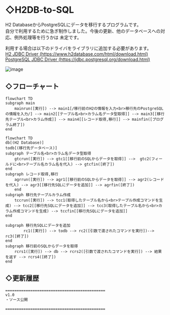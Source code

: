 # ◇H2DB-to-SQL
  
H2 DatabaseからPostgreSQLにデータを移行するプログラムです。  
自分で利用するために急ぎ制作しました。今後の更新、他のデータベースへの対応、例外処理等を行うかは 未定です。  
  
利用する場合は以下のドライバをライブラリに追加する必要があります。  
[H2 JDBC Driver (https://www.h2database.com/html/download.html)](https://www.h2database.com/html/download.html)  
[PostgreSQL JDBC Driver (https://jdbc.postgresql.org/download.html)](https://jdbc.postgresql.org/download.html)  
  
![image](https://user-images.githubusercontent.com/110329418/182751288-5e3e190d-9a43-4912-a94e-bc81108432d9.png)  
  
## ◇フローチャート  

```mermaid
flowchart TD
subgraph main
    mainrun([実行]) --> main1[/移行前のH2の情報を入力<br>移行先のPostgreSQLの情報を入力/] --> main2[[テーブル名<br>カラム名データ型取得]] --> main3[[移行先テーブル<br>カラム作成]] --> main4[[レコード取得,移行]] --> mainfin([プログラム終了])
end
```

```mermaid
flowchart TD
db[(H2 Database)]
todb[(移行先データベース)]
subgraph テーブル名<br>カラム名データ型取得
    gtcrun([実行]) --> gtc1[[移行前のSQLからデータを取得]] -->  gtc2(フィールドに<br>テーブル名カラム名を代入) --> gtcfin([終了])
end
subgraph レコード取得,移行
    agrrun([実行]) --> agr1[[移行前のSQLからデータを取得]] --> agr2(レコードを代入) --> agr3[[移行先SQLにデータを追加]] --> agrfin([終了])
    end
subgraph 移行先テーブルカラム作成
    tccrun([実行]) --> tcc1(取得したテーブル名から<br>テーブル作成コマンドを生成) --> tcc2[[移行先SQLにデータを追加]] --> tcc3(取得したテーブル名から<br>カラム作成コマンドを生成) --> tccfin[[移行先SQLにデータを追加]]
end
```

```mermaid
subgraph 移行先SQLにデータを追加
        rc1([実行]) --> todb --> rc2([引数で渡されたコマンドを実行])--> rc3([終了])
end
subgraph 移行前のSQLからデータを取得
    rcrs1([実行]) --> db --> rcrs2([引数で渡されたコマンドを実行]) --> 結果を返す --> rcrs4([終了])
end
```

## ◇更新履歴  

```changelog
============================================
v1.0
・ソース公開

============================================
```
